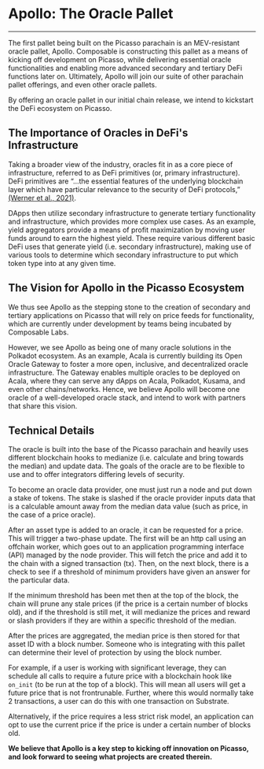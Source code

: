 # Apollo: The Oracle Pallet

---

The first pallet being built on the Picasso parachain is an MEV-resistant oracle 
pallet, Apollo. Composable is constructing this pallet as a means of kicking off 
development on Picasso, while delivering essential oracle functionalities and 
enabling more advanced secondary and tertiary DeFi functions later on. 
Ultimately, Apollo will join our suite of other parachain pallet offerings, and 
even other oracle pallets.

By offering an oracle pallet in our initial chain release, we intend to 
kickstart the DeFi ecosystem on Picasso.

## The Importance of Oracles in DeFi's Infrastructure

Taking a broader view of the industry, oracles fit in as a core piece of 
infrastructure, referred to as DeFi primitives (or, primary infrastructure). 
DeFi primitives are “...the essential features of the underlying blockchain 
layer which have particular relevance to the security of DeFi protocols,” 
[(Werner et al., 2021)](https://arxiv.org/pdf/2101.08778.pdf).

DApps then utilize secondary infrastructure to generate tertiary functionality 
and infrastructure, which provides more complex use cases. As an example, yield 
aggregators provide a means of profit maximization by moving user funds around 
to earn the highest yield. These require various different basic DeFi uses that 
generate yield (i.e. secondary infrastructure), making use of various tools to 
determine which secondary infrastructure to put which token type into at any 
given time.

## The Vision for Apollo in the Picasso Ecosystem

We thus see Apollo as the stepping stone to the creation of secondary and 
tertiary applications on Picasso that will rely on price feeds for 
functionality, which are currently under development by teams being incubated by 
Composable Labs.

However, we see Apollo as being one of many oracle solutions in the Polkadot 
ecosystem. As an example, Acala is currently building its Open Oracle Gateway to 
foster a more open, inclusive, and decentralized oracle infrastructure. The 
Gateway enables multiple oracles to be deployed on Acala, where they can serve 
any dApps on Acala, Polkadot, Kusama, and even other chains/networks. Hence, we 
believe Apollo will become one oracle of a well-developed oracle stack, and 
intend to work with partners that share this vision.

## Technical Details

The oracle is built into the base of the Picasso parachain and heavily uses 
different blockchain hooks to medianize (i.e. calculate and bring towards the 
median) and update data. The goals of the oracle are to be flexible to use and 
to offer integrators differing levels of security.

To become an oracle data provider, one must just run a node and put down a stake 
of tokens. The stake is slashed if the oracle provider inputs data that is a 
calculable amount away from the median data value (such as price, in the case of 
a price oracle).

After an asset type is added to an oracle, it can be requested for a price. This 
will trigger a two-phase update. The first will be an http call using an 
offchain worker, which goes out to an application programming interface (API) 
managed by the node provider. This will fetch the price and add it to the chain 
with a signed transaction (tx). Then, on the next block, there is a check to see 
if a threshold of minimum providers have given an answer for the particular 
data.

If the minimum threshold has been met then at the top of the block, the chain 
will prune any stale prices (if the price is a certain number of blocks old), 
and if the threshold is still met, it will medianize the prices and reward or 
slash providers if they are within a specific threshold of the median.  

After the prices are aggregated, the median price is then stored for that asset 
ID with a block number. Someone who is integrating with this pallet can 
determine their level of protection by using the block number.

For example, if a user is working with significant leverage, they can schedule 
all calls to require a future price with a blockchain hook like `on_init` (to be 
run at the top of a block). This will mean all users will get a future price 
that is not frontrunable. Further, where this would normally take 2 
transactions, a user can do this with one transaction on Substrate.

Alternatively, if the price requires a less strict risk model, an application 
can opt to use the current price if the price is under a certain number of 
blocks old.

**We believe that Apollo is a key step to kicking off innovation on Picasso, and 
look forward to seeing what projects are created therein.**
